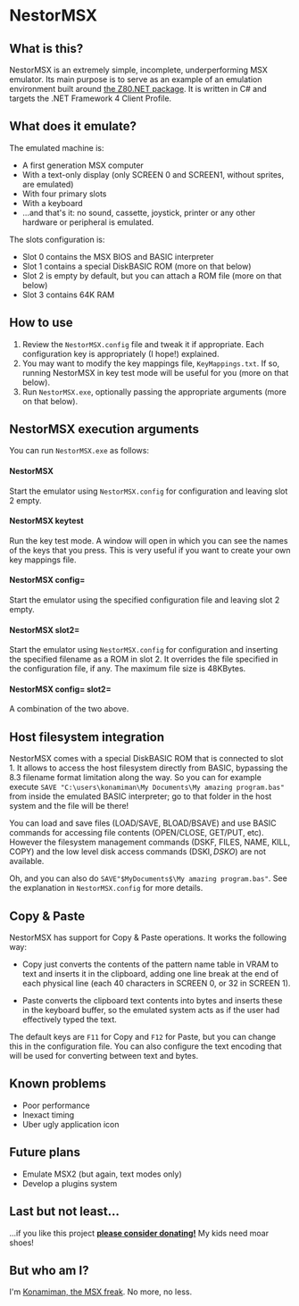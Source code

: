 # NestorMSX #


## What is this? ##

NestorMSX is an extremely simple, incomplete, underperforming MSX emulator. Its main purpose is to serve as an example of an emulation environment built around [the Z80.NET package](https://bitbucket.org/konamiman/z80dotnet). It is written in C# and targets the .NET Framework 4 Client Profile.


## What does it emulate? ##

The emulated machine is:

- A first generation MSX computer
- With a text-only display (only SCREEN 0 and SCREEN1, without sprites, are emulated)
- With four primary slots
- With a keyboard
- ...and that's it: no sound, cassette, joystick, printer or any other hardware or peripheral is emulated.

The slots configuration is:

- Slot 0 contains the MSX BIOS and BASIC interpreter
- Slot 1 contains a special DiskBASIC ROM (more on that below)
- Slot 2 is empty by default, but you can attach a ROM file (more on that below)
- Slot 3 contains 64K RAM


## How to use ##

1. Review the `NestorMSX.config` file and tweak it if appropriate. Each configuration key is appropriately (I hope!) explained.
2. You may want to modify the key mappings file, `KeyMappings.txt`. If so, running NestorMSX in key test mode will be useful for you (more on that below).
3. Run `NestorMSX.exe`, optionally passing the appropriate arguments (more on that below).


## NestorMSX execution arguments ##

You can run `NestorMSX.exe` as follows:

#### NestorMSX ####

Start the emulator using `NestorMSX.config` for configuration and leaving slot 2 empty.

#### NestorMSX keytest ####

Run the key test mode. A window will open in which you can see the names of the keys that you press. This is very useful if you want to create your own key mappings file.

#### NestorMSX config=<filename> ####

Start the emulator using the specified configuration file and leaving slot 2 empty.

#### NestorMSX slot2=<filename> ####

Start the emulator using `NestorMSX.config` for configuration and inserting the specified filename as a ROM in slot 2. It overrides the file specified in the configuration file, if any. The maximum file size is 48KBytes.

#### NestorMSX config=<filename> slot2=<filename> ####

A combination of the two above.


## Host filesystem integration ##

NestorMSX comes with a special DiskBASIC ROM that is connected to slot 1. It allows to access the host filesystem directly from BASIC, bypassing the 8.3 filename format limitation along the way. So you can for example execute `SAVE "C:\users\konamiman\My Documents\My amazing program.bas"` from inside the emulated BASIC interpreter; go to that folder in the host system and the file will be there!

You can load and save files (LOAD/SAVE, BLOAD/BSAVE) and use BASIC commands for accessing file contents (OPEN/CLOSE, GET/PUT, etc). However the filesystem management commands (DSKF, FILES, NAME, KILL, COPY) and the low level disk access commands (DSKI$, DSKO$) are not available.

Oh, and you can also do `SAVE"$MyDocuments$\My amazing program.bas"`. See the explanation in `NestorMSX.config` for more details.


## Copy & Paste ##

NestorMSX has support for Copy & Paste operations. It works the following way:

- Copy just converts the contents of the pattern name table in VRAM to text and inserts it in the clipboard, adding one line break at the end of each physical line (each 40 characters in SCREEN 0, or 32 in SCREEN 1).

- Paste converts the clipboard text contents into bytes and inserts these in the keyboard buffer, so the emulated system acts as if the user had effectively typed the text.

The default keys are `F11` for Copy and `F12` for Paste, but you can change this in the configuration file. You can also configure the text encoding that will be used for converting between text and bytes.


## Known problems ##

- Poor performance
- Inexact timing
- Uber ugly application icon


## Future plans ##

- Emulate MSX2 (but again, text modes only)
- Develop a plugins system


## Last but not least...

...if you like this project **[please consider donating!](http://www.konamiman.com#donate)** My kids need moar shoes!

## But who am I? ##

I'm [Konamiman, the MSX freak](http://www.konamiman.com). No more, no less.
